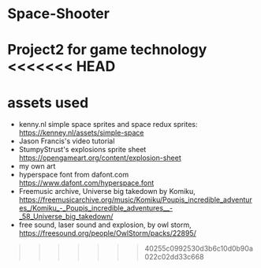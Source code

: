 # Space-Shooter
Project2 for game technology
<<<<<<< HEAD
=======

# assets used
- kenny.nl simple space sprites and space redux sprites: https://kenney.nl/assets/simple-space
- Jason Francis's video tutorial
- StumpyStrust's explosions sprite sheet https://opengameart.org/content/explosion-sheet
- my own art
- hyperspace font from dafont.com https://www.dafont.com/hyperspace.font
- Freemusic archive, Universe big takedown by Komiku, https://freemusicarchive.org/music/Komiku/Poupis_incredible_adventures_/Komiku_-_Poupis_incredible_adventures__-_58_Universe_big_takedown/
- free sound, laser sound and explosion, by owl storm, https://freesound.org/people/OwlStorm/packs/22895/
>>>>>>> 40255c0992530d3b6c10d0b90a022c02dd33c668
